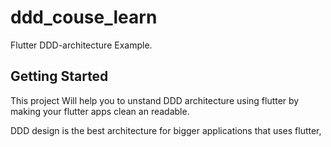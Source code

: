# ddd_couse_learn

Flutter DDD-architecture Example.

## Getting Started

This project Will help you to unstand DDD architecture using flutter by making your flutter apps clean an readable.

DDD design is the best architecture for bigger applications that uses flutter, 
